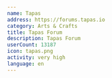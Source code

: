 ```yaml
---
name: Tapas
address: https://forums.tapas.io
category: Arts & Crafts
title: Tapas Forum
description: Tapas Forum
userCount: 13187
icon: tapas.png
activity: very high
language: en
---
```

